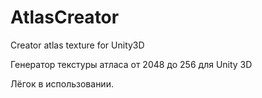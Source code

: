 # AtlasCreator
 Creator atlas texture for Unity3D

Генератор текстуры атласа от 2048 до 256 для Unity 3D

Лёгок в использовании.

